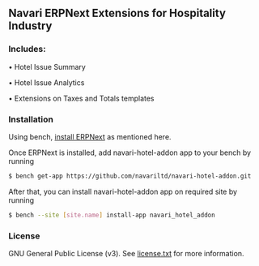 ## Navari ERPNext Extensions for Hospitality Industry

### Includes:

• Hotel Issue Summary

• Hotel Issue Analytics

• Extensions on Taxes and Totals templates

### Installation

Using bench, [install ERPNext](https://github.com/frappe/bench#installation) as mentioned here.

Once ERPNext is installed, add navari-hotel-addon app to your bench by running

```sh
$ bench get-app https://github.com/navariltd/navari-hotel-addon.git
```

After that, you can install navari-hotel-addon app on required site by running

```sh
$ bench --site [site.name] install-app navari_hotel_addon
```

### License

GNU General Public License (v3). See [license.txt](https://github.com/navariltd/navari-hotel-addon/blob/master/license.txt) for more information.
